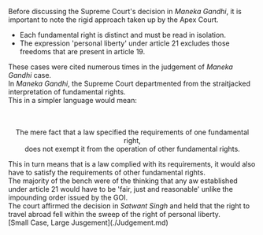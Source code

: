 Before discussing the Supreme Court's decision in <i>Maneka Gandhi</i>, it is important to note the rigid approach taken up by the Apex Court.<br>

<ul>
<li>Each fundamental right is distinct and must be read in isolation.</li>
<li>The expression 'personal liberty' under article 21 excludes those freedoms that are present in article 19.</li>
</ul>
These cases were cited numerous times in the judgement of <i>Maneka Gandhi</i> case.<br>
In <i>Maneka Gandhi</i>, the Supreme Court departmented from the straitjacked interpretation of fundamental rights.<br>
This in a simpler language would mean:<br><br><br>
<p style="text-align: center;">
The mere fact that a law specified the requirements of one fundamental right,<br>
does not exempt it from the operation of other fundamental rights.<br>
</p>
This in turn means that is a law complied with its requirements, it would also have to satisfy the requirements of other fundamental rights.<br>
The majority of the bench were of the thinking that any aw established under article 21 would have to be 'fair, just and reasonable' unlike the impounding order issued by the GOI.<br>
The court affirmed the decision in <i>Satwant Singh</i> and held that the right to travel abroad fell within the sweep of the right of personal liberty.<br>
[Small Case, Large Jusgement](./Judgement.md)
